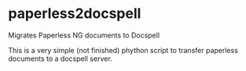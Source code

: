 # paperless2docspell
Migrates Paperless NG documents to Docspell

This is a very simple (not finished) phython script to transfer paperless documents to a docspell server. 
